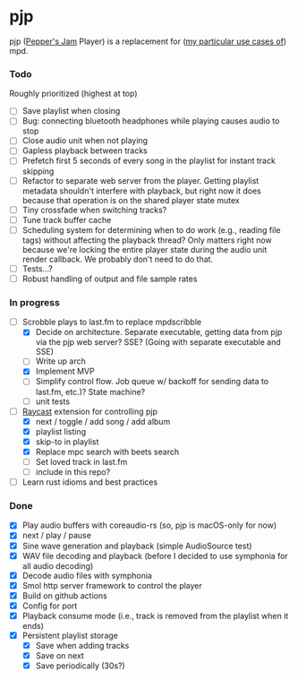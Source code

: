 # pjp

pjp ([Pepper's Jam][pj] Player) is a replacement for ([my particular use cases of][use-cases]) mpd.

[pj]: https://peppersjam.com
[use-cases]: http://ssrubin.com/posts/music-library-with-mpd-ncmpcpp-beets.html

### Todo

Roughly prioritized (highest at top)

- [ ] Save playlist when closing
- [ ] Bug: connecting bluetooth headphones while playing causes audio to stop
- [ ] Close audio unit when not playing
- [ ] Gapless playback between tracks
- [ ] Prefetch first 5 seconds of every song in the playlist for instant track skipping
- [ ] Refactor to separate web server from the player. Getting playlist metadata shouldn't interfere with playback, but right now it does because that operation is on the shared player state mutex
- [ ] Tiny crossfade when switching tracks?
- [ ] Tune track buffer cache
- [ ] Scheduling system for determining when to do work (e.g., reading file tags) without affecting the playback thread? Only matters right now because we're locking the entire player state during the audio unit render callback. We probably don't need to do that.
- [ ] Tests...?
- [ ] Robust handling of output and file sample rates

### In progress

- [ ] Scrobble plays to last.fm to replace mpdscribble
  - [x] Decide on architecture. Separate executable, getting data from pjp via the pjp web server? SSE? (Going with separate executable and SSE)
  - [ ] Write up arch
  - [x] Implement MVP
  - [ ] Simplify control flow. Job queue w/ backoff for sending data to last.fm, etc.)? State machine?
  - [ ] unit tests
- [ ] [Raycast](https://www.raycast.com/) extension for controlling pjp
  - [x] next / toggle / add song / add album
  - [x] playlist listing
  - [x] skip-to in playlist
  - [x] Replace mpc search with beets search
  - [ ] Set loved track in last.fm
  - [ ] include in this repo?
- [ ] Learn rust idioms and best practices

### Done

- [x] Play audio buffers with coreaudio-rs (so, pjp is macOS-only for now)
- [x] next / play / pause
- [x] Sine wave generation and playback (simple AudioSource test)
- [x] WAV file decoding and playback (before I decided to use symphonia for all audio decoding)
- [x] Decode audio files with symphonia
- [x] Smol http server framework to control the player
- [x] Build on github actions
- [x] Config for port
- [x] Playback consume mode (i.e., track is removed from the playlist when it ends)
- [x] Persistent playlist storage
  - [x] Save when adding tracks
  - [x] Save on next
  - [x] Save periodically (30s?)
